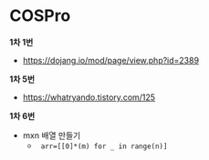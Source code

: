 # COSPro
**1차 1번**
 - https://dojang.io/mod/page/view.php?id=2389

   
**1차 5번**
 - https://whatryando.tistory.com/125

   
   
**1차 6번**
- mxn 배열 만들기
  - ``` arr=[[0]*(m) for _ in range(n)]```


 
